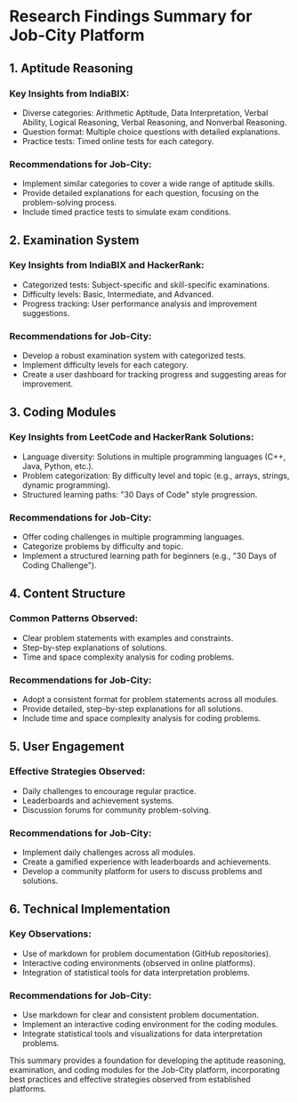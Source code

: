 # Research Findings Summary for Job-City Platform

## 1. Aptitude Reasoning

### Key Insights from IndiaBIX:
- Diverse categories: Arithmetic Aptitude, Data Interpretation, Verbal Ability, Logical Reasoning, Verbal Reasoning, and Nonverbal Reasoning.
- Question format: Multiple choice questions with detailed explanations.
- Practice tests: Timed online tests for each category.

### Recommendations for Job-City:
- Implement similar categories to cover a wide range of aptitude skills.
- Provide detailed explanations for each question, focusing on the problem-solving process.
- Include timed practice tests to simulate exam conditions.

## 2. Examination System

### Key Insights from IndiaBIX and HackerRank:
- Categorized tests: Subject-specific and skill-specific examinations.
- Difficulty levels: Basic, Intermediate, and Advanced.
- Progress tracking: User performance analysis and improvement suggestions.

### Recommendations for Job-City:
- Develop a robust examination system with categorized tests.
- Implement difficulty levels for each category.
- Create a user dashboard for tracking progress and suggesting areas for improvement.

## 3. Coding Modules

### Key Insights from LeetCode and HackerRank Solutions:
- Language diversity: Solutions in multiple programming languages (C++, Java, Python, etc.).
- Problem categorization: By difficulty level and topic (e.g., arrays, strings, dynamic programming).
- Structured learning paths: "30 Days of Code" style progression.

### Recommendations for Job-City:
- Offer coding challenges in multiple programming languages.
- Categorize problems by difficulty and topic.
- Implement a structured learning path for beginners (e.g., "30 Days of Coding Challenge").

## 4. Content Structure

### Common Patterns Observed:
- Clear problem statements with examples and constraints.
- Step-by-step explanations of solutions.
- Time and space complexity analysis for coding problems.

### Recommendations for Job-City:
- Adopt a consistent format for problem statements across all modules.
- Provide detailed, step-by-step explanations for all solutions.
- Include time and space complexity analysis for coding problems.

## 5. User Engagement

### Effective Strategies Observed:
- Daily challenges to encourage regular practice.
- Leaderboards and achievement systems.
- Discussion forums for community problem-solving.

### Recommendations for Job-City:
- Implement daily challenges across all modules.
- Create a gamified experience with leaderboards and achievements.
- Develop a community platform for users to discuss problems and solutions.

## 6. Technical Implementation

### Key Observations:
- Use of markdown for problem documentation (GitHub repositories).
- Interactive coding environments (observed in online platforms).
- Integration of statistical tools for data interpretation problems.

### Recommendations for Job-City:
- Use markdown for clear and consistent problem documentation.
- Implement an interactive coding environment for the coding modules.
- Integrate statistical tools and visualizations for data interpretation problems.

This summary provides a foundation for developing the aptitude reasoning, examination, and coding modules for the Job-City platform, incorporating best practices and effective strategies observed from established platforms.